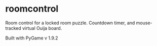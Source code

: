 roomcontrol
===========

Room control for a locked room puzzle.  Countdown timer, and mouse-tracked virtual Ouija board.

Built with PyGame v 1.9.2
